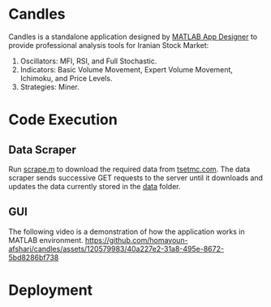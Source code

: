 # Candles
Candles is a standalone application designed by <a href="https://it.mathworks.com/products/matlab/app-designer.html">MATLAB App Designer<a> to provide professional analysis tools for Iranian Stock Market:
1. Oscillators: MFI, RSI, and Full Stochastic.
2. Indicators: Basic Volume Movement, Expert Volume Movement, Ichimoku, and Price Levels.
3. Strategies: Miner.

# Code Execution
## Data Scraper
Run [scrape.m](scrape.m) to download the required data from <a href="http://www.tsetmc.com/tsev2/data/instinfodata.aspx">tsetmc.com</a>. The data scraper sends successive GET requests to the server until it downloads and updates the data currently stored in the [data](data) folder.

## GUI
The following video is a demonstration of how the application works in MATLAB environment.
https://github.com/homayoun-afshari/candles/assets/120579983/40a227e2-31a8-495e-8672-5bd8286bf738

# Deployment
